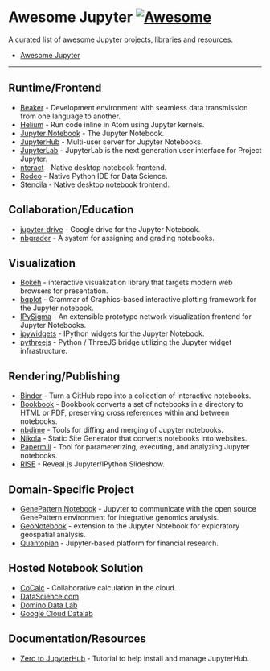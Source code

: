 # Awesome Jupyter [![Awesome](https://cdn.rawgit.com/sindresorhus/awesome/d7305f38d29fed78fa85652e3a63e154dd8e8829/media/badge.svg)](https://github.com/sindresorhus/awesome)

A curated list of awesome Jupyter projects, libraries and resources.

- [Awesome Jupyter](#awesome-jupyter)

- - -

## Runtime/Frontend

* [Beaker](http://beakernotebook.com/) - Development environment with seamless data transmission from one language to another.
* [Helium](https://github.com/nteract/hydrogen) - Run code inline in Atom using Jupyter kernels.
* [Jupyter Notebook](https://github.com/jupyter/notebook) - The Jupyter Notebook.
* [JupyterHub](https://github.com/jupyterhub/jupyterhub) - Multi-user server for Jupyter Notebooks.
* [JupyterLab](https://github.com/jupyterlab/jupyterlab) - JupyterLab is the next generation user interface for Project Jupyter.
* [nteract](https://github.com/nteract/nteract) - Native desktop notebook frontend.
* [Rodeo](https://www.yhat.com/products/rodeo) - Native Python IDE for Data Science.
* [Stencila](https://github.com/stencila/stencila) - Native desktop notebook frontend.

## Collaboration/Education

* [jupyter-drive](https://github.com/jupyter/jupyter-drive) - Google drive for the Jupyter Notebook.
* [nbgrader](https://github.com/jupyter/nbgrader) - A system for assigning and grading notebooks.

## Visualization

* [Bokeh](https://bokeh.pydata.org/en/latest/) - interactive visualization library that targets modern web browsers for presentation.
* [bqplot](https://github.com/bloomberg/bqplot) - Grammar of Graphics-based interactive plotting framework for the Jupyter notebook.
* [IPySigma](https://github.com/bsnacks000/IPySigma-Demo) - An extensible prototype network visualization frontend for Jupyter Notebooks.
* [ipywidgets](https://github.com/jupyter-widgets/ipywidgets) - IPython widgets for the Jupyter Notebook.
* [pythreejs](https://github.com/jovyan/pythreejs) - Python / ThreeJS bridge utilizing the Jupyter widget infrastructure.

## Rendering/Publishing

* [Binder](http://mybinder.org/) - Turn a GitHub repo into a collection of interactive notebooks.
* [Bookbook](https://github.com/takluyver/bookbook) - Bookbook converts a set of notebooks in a directory to HTML or PDF, preserving cross references within and between notebooks.
* [nbdime](https://github.com/jupyter/nbdime) - Tools for diffing and merging of Jupyter notebooks.
* [Nikola](https://getnikola.com/) - Static Site Generator that converts notebooks into websites.
* [Papermill](https://github.com/nteract/papermill) - Tool for parameterizing, executing, and analyzing Jupyter notebooks.
* [RISE](https://github.com/damianavila/RISE) - Reveal.js Jupyter/IPython Slideshow.

## Domain-Specific Project

* [GenePattern Notebook](http://genepattern-notebook.org/) - Jupyter to communicate with the open source GenePattern environment for integrative genomics analysis.
* [GeoNotebook](https://github.com/OpenGeoscience/geonotebook) - extension to the Jupyter Notebook for exploratory geospatial analysis.
* [Quantopian](https://www.quantopian.com/notebooks/survey) - Jupyter-based platform for financial research.

## Hosted Notebook Solution

* [CoCalc](https://cocalc.com/) - Collaborative calculation in the cloud.
* [DataScience.com](https://www.datascience.com/)
* [Domino Data Lab](https://www.dominodatalab.com/)
* [Google Cloud Datalab](https://cloud.google.com/datalab/)

## Documentation/Resources

* [Zero to JupyterHub](http://zero-to-jupyterhub.readthedocs.io/en/latest/) - Tutorial to help install and manage JupyterHub.
